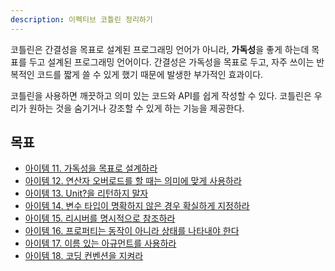 ```yaml
---
description: 이펙티브 코틀린 정리하기
---
```


코틀린은 간결성을 목표로 설계된 프로그래밍 언어가 아니라, **가독성**을 좋게 하는데 목표를 두고 설계된 프로그래밍 언어이다. 간결성은 가독성을 목표로 두고, 자주 쓰이는 반복적인 코드를 짧게 쓸 수 있게 했기 때문에 발생한 부가적인 효과이다.

코틀린을 사용하면 깨끗하고 의미 있는 코드와 API를 쉽게 작성할 수 있다. 코틀린은 우리가 원하는 것을 숨기거나 강조할 수 있게 하는 기능을 제공한다.

## 목표

- [아이템 11. 가독성을 목표로 설계하라](./item11.md)
- [아이템 12. 연산자 오버로드를 할 때는 의미에 맞게 사용하라](./item12.md)
- [아이템 13. Unit?을 리턴하지 말자](./item13.md)
- [아이템 14. 변수 타입이 명확하지 않은 경우 확실하게 지정하라](./item14.md)
- [아이템 15. 리시버를 명시적으로 참조하라](./item15.md)
- [아이템 16. 프로퍼티는 동작이 아니라 상태를 나타내야 한다](./item16.md)
- [아이템 17. 이름 있는 아규먼트를 사용하라](./item17.md)
- [아이템 18. 코딩 컨벤션을 지켜라](./item18.md)
